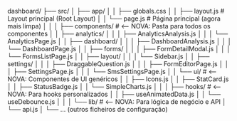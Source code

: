 dashboard/
├── src/
│   ├── app/
│   │   ├── globals.css
│   │   ├── layout.js       # Layout principal (Root Layout)
│   │   └── page.js         # Página principal (agora mais limpa)
│   │
│   ├── components/         # <-- NOVA: Pasta para todos os componentes
│   │   ├── analytics/
│   │   │   ├── AnalyticsAnalysis.js
│   │   │   └── AnalyticsPage.js
│   │   ├── dashboard/
│   │   │   ├── DashboardAnalysis.js
│   │   │   └── DashboardPage.js
│   │   ├── forms/
│   │   │   ├── FormDetailModal.js
│   │   │   └── FormsListPage.js
│   │   ├── layout/
│   │   │   └── Sidebar.js
│   │   ├── settings/
│   │   │   ├── DraggableQuestion.js
│   │   │   ├── FormEditorPage.js
│   │   │   ├── SettingsPage.js
│   │   │   └── SmsSettingsPage.js
│   │   └── ui/               # <-- NOVA: Componentes de UI genéricos
│   │       ├── Icons.js
│   │       ├── StatCard.js
│   │       ├── StatusBadge.js
│   │       └── SimpleCharts.js
│   │
│   ├── hooks/                # <-- NOVA: Para hooks personalizados
│   │   ├── useAnimatedData.js
│   │   └── useDebounce.js
│   │
│   └── lib/                  # <-- NOVA: Para lógica de negócio e API
│       └── api.js
│
└── ... (outros ficheiros de configuração)
